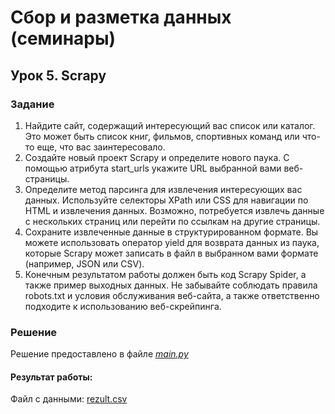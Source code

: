 # Сбор и разметка данных (семинары)
## Урок 5. Scrapy

### Задание

1. Найдите сайт, содержащий интересующий вас список или каталог. Это может быть список книг, фильмов, спортивных 
   команд или что-то еще, что вас заинтересовало.
2. Создайте новый проект Scrapy и определите нового паука. С помощью атрибута start_urls укажите URL выбранной 
   вами веб-страницы.
3. Определите метод парсинга для извлечения интересующих вас данных. Используйте селекторы XPath или CSS для 
   навигации по HTML и извлечения данных. Возможно, потребуется извлечь данные с нескольких страниц или перейти 
   по ссылкам на другие страницы.
4. Сохраните извлеченные данные в структурированном формате. Вы можете использовать оператор yield для возврата 
   данных из паука, которые Scrapy может записать в файл в выбранном вами формате (например, JSON или CSV).
5. Конечным результатом работы должен быть код Scrapy Spider, а также пример выходных данных. Не забывайте соблюдать 
   правила robots.txt и условия обслуживания веб-сайта, а также ответственно подходите к использованию веб-скрейпинга.


### Решение


Решение предоставлено в файле *[main.py](main.py)*

#### Результат работы:


Файл с данными: [rezult.csv](rezult.csv)
